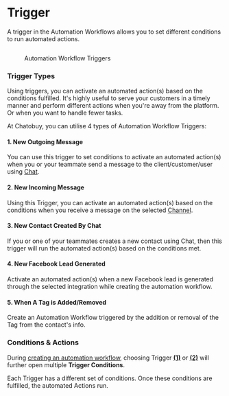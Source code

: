 # Trigger

A trigger in the Automation Workflows allows you to set different conditions to run automated actions.

<figure><img src="https://files.gitbook.com/v0/b/gitbook-x-prod.appspot.com/o/spaces%2FhElFPtMZjXYjDDMBT5q2%2Fuploads%2FQCkC7zh23pmk6htJUm5B%2FRUM%20Work%20Automation%20Workflow%20Triggers.jpg?alt=media&#x26;token=5eb43b9c-cf70-4db5-b33c-42bd1dc109c7" alt=""><figcaption><p>Automation Workflow Triggers</p></figcaption></figure>

### Trigger Types

Using triggers, you can activate an automated action(s) based on the conditions fulfilled. It's highly useful to serve your customers in a timely manner and perform different actions when you're away from the platform. Or when you want to handle fewer tasks.

At Chatobuy, you can utilise 4 types of Automation Workflow Triggers:

#### 1. New Outgoing Message

You can use this trigger to set conditions to activate an automated action(s) when you or your teammate send a message to the client/customer/user using [Chat](chat.md).

#### 2. New Incoming Message

Using this Trigger, you can activate an automated action(s) based on the conditions when you receive a message on the selected [Channel](channels-overview.md).

#### 3. New Contact Created By Chat

If you or one of your teammates creates a new contact using Chat, then this trigger will run the automated action(s) based on the conditions met.

#### 4. New Facebook Lead Generated

Activate an automated action(s) when a new Facebook lead is generated through the selected integration while creating the automation workflow.

#### 5. When A Tag is Added/Removed

Create an Automation Workflow triggered by the addition or removal of the Tag from the contact's info.

### Conditions & Actions

During [creating an automation workflow](automation-workflows.md), choosing Trigger [**(1)**](trigger.md#1.-new-outgoing-message) or [**(2)**](trigger.md#2.-new-incoming-message) will further open multiple **Trigger Conditions**.

Each Trigger has a different set of conditions. Once these conditions are fulfilled, the automated Actions run.
